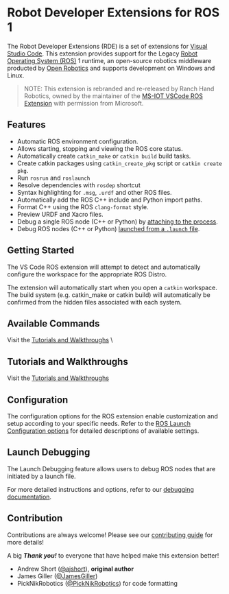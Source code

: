 # Robot Developer Extensions for ROS 1

The Robot Developer Extensions (RDE) is a set of extensions for [Visual Studio Code][vscode]. This extension provides support for the Legacy [Robot Operating System (ROS)][ros] 1 runtime, an open-source robotics middleware producted by [Open Robotics](https://www.openrobotics.org/) and supports development on Windows and Linux. 

> NOTE: This extension is rebranded and re-released by Ranch Hand Robotics, owned by the maintainer of the [MS-IOT VSCode ROS Extension](https://github.com/ms-iot/vscode-ros) with permission from Microsoft. 

## Features

* Automatic ROS environment configuration.
* Allows starting, stopping and viewing the ROS core status.
* Automatically create `catkin_make` or `catkin build` build tasks.
* Create catkin packages using `catkin_create_pkg` script or `catkin create pkg`.
* Run `rosrun` and `roslaunch`
* Resolve dependencies with `rosdep` shortcut
* Syntax highlighting for `.msg`, `.urdf` and other ROS files.
* Automatically add the ROS C++ include and Python import paths.
* Format C++ using the ROS `clang-format` style.
* Preview URDF and Xacro files.
* Debug a single ROS node (C++ or Python) by [attaching to the process][debug_support-attach].
* Debug ROS nodes (C++ or Python) [launched from a `.launch` file][debug_support-launch].

## Getting Started

The VS Code ROS extension will attempt to detect and automatically configure the workspace for the appropriate ROS Distro.

The extension will automatically start when you open a `catkin` workspace.
The build system (e.g. catkin_make or catkin build) will automatically be confirmed from the hidden files associated with
each system. 

## Available Commands
Visit the [Tutorials and Walkthroughs](https://github.com/ranch-hand-robotics/rde-ros-1/blob/master/docs/usage.md)
\
## Tutorials and Walkthroughs

Visit the [Tutorials and Walkthroughs](https://github.com/ranch-hand-robotics/rde-ros-1/blob/master/docs/tutorials.md)


## Configuration
  
The configuration options for the ROS extension enable customization and setup according to your specific needs. Refer to the [ROS Launch Configuration options](https://github.com/ranch-hand-robotics/rde-ros-1/blob/master/docs/configuration.md) for detailed descriptions of available settings.

## Launch Debugging
  
The Launch Debugging feature allows users to debug ROS nodes that are initiated by a launch file. 

For more detailed instructions and options, refer to our [debugging documentation](https://github.com/ranch-hand-robotics/rde-ros-1/blob/master/docs/launchdebugging.md).

## Contribution
Contributions are always welcome! Please see our [contributing guide][contributing] for more details!

A big ***Thank you!*** to everyone that have helped make this extension better!

* Andrew Short ([@ajshort](https://github.com/ajshort)), **original author**
* James Giller ([@JamesGiller](https://github.com/JamesGiller))
* PickNikRobotics ([@PickNikRobotics](https://github.com/PickNikRobotics)) for code formatting

<!-- link to files -->
<!-- relative links in Visual Studio Marketplace page lead to 404 error, need to use absolute link -->
[contributing]: https://github.com/ranch-hand-robotics/rde-ros-1/blob/master/CONTRIBUTING.md

<!-- feature documentation -->
[debug_support-attach]: https://github.com/ranch-hand-robotics/rde-ros-1/blob/master/docs/debug-support.md#attach
[debug_support-launch]: https://github.com/ranch-hand-robotics/rde-ros-1/blob/master/docs/debug-support.md#launch

<!-- media -->
[download_vsix_artifact]: https://raw.githubusercontent.com/ranch-hand-robotics/rde-ros-1/master/docs/assets/download-vsix-artifact.png

<!-- link to external sites -->
[ros]: http://ros.org
[vscode]: https://code.visualstudio.com

